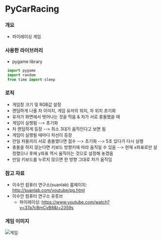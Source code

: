 # PyCarRacing

### 개요
  -  파이레이싱 게임

### 사용한 라이브러리
  - pygame library
   ```python
    import pygame
    import random
    from time import sleep
   ```
### 로직
  - 게임창 크기 및 RGB값 설정
  - 랜덤하게 나올 차 이미지, 게임 유저의 위치, 차 위치 초기화
  - 유저가 화면에서 벗어나는 것을 막음 & 차가 서로 충돌했을 때
  - 게임이 실행됨 --> 초기화
  - 차 랜덤하게 등장 --> 최소 3대가 움직인다고 보면 됨
  - 게임이 실행될 때마다 차선이 등장
  - 만일 차들끼리 서로 충돌했다면 점수 --> 초기화 --> 5초 있다가 다시 실행
  - 충돌을 하지 않는다면 키보드 방향키에 따라 움직일 수 있음 --> 현재 x좌표로만 설정했으나 후에 y좌표 역시 움직이는 것으로 설정해 놓겠음
  - 만일 키보드를 누르지 않으면 한 방향 그대로 차가 움직임

### 참고 자료 
  - 이수안 컴퓨터 연구소(suanlab) 홈페이지: <http://suanlab.com/youtube/pg.html>
  - 이수안 컴퓨터 연구소 유튜브 
     - 파이레이싱: <https://www.youtube.com/watch?v=37a7cBmCvB8&t=2359s>

### 게임 이미지
![게임](https://user-images.githubusercontent.com/96816327/148972152-65d1b3e1-8ab7-4b24-ad76-17914af0ac41.png)
    
    
  
   
   
   
